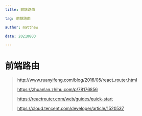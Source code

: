 ```yaml
---
title: 前端路由

tag: 前端路由

author: matthew

date: 20210803

---
```


# 前端路由

> http://www.ruanyifeng.com/blog/2016/05/react_router.html
>
> https://zhuanlan.zhihu.com/p/78176856
>
> https://reactrouter.com/web/guides/quick-start
>
> https://cloud.tencent.com/developer/article/1520537